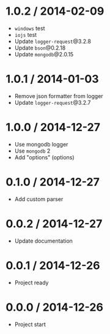 1.0.2 / 2014-02-09
==================

  * `windows` test
  * `iojs` test
  * Update `logger-request`@3.2.8
  * Update `bson`@0.2.18
  * Update `mongodb`@2.0.15

1.0.1 / 2014-01-03
==================

  * Remove json formatter from logger
  * Update `logger-request`@3.2.7

1.0.0 / 2014-12-27
==================

  * Use mongodb logger
  * Use `mongodb` 2
  * Add "options" (options)

0.1.0 / 2014-12-27
==================

  * Add custom parser

0.0.2 / 2014-12-27
==================

  * Update documentation

0.0.1 / 2014-12-26
==================

  * Project ready

0.0.0 / 2014-12-26
==================

  * Project start
